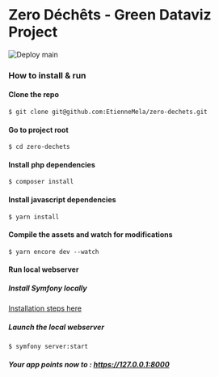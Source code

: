# Zero Déchêts - Green Dataviz Project

![Deploy main](https://github.com/EtienneMela/zero-dechets/workflows/Deploy%20main/badge.svg?branch=main)

### How to install & run

#### Clone the repo
`$ git clone git@github.com:EtienneMela/zero-dechets.git`

#### Go to project root
`$ cd zero-dechets`

#### Install php dependencies
`$ composer install`

#### Install javascript dependencies
`$ yarn install`

#### Compile the assets and watch for modifications
`$ yarn encore dev --watch`

#### Run local webserver
##### Install Symfony locally
[Installation steps here](https://symfony.com/download "Wassup")
##### Launch the local webserver
`$ symfony server:start`
##### Your app points now to : https://127.0.0.1:8000  

